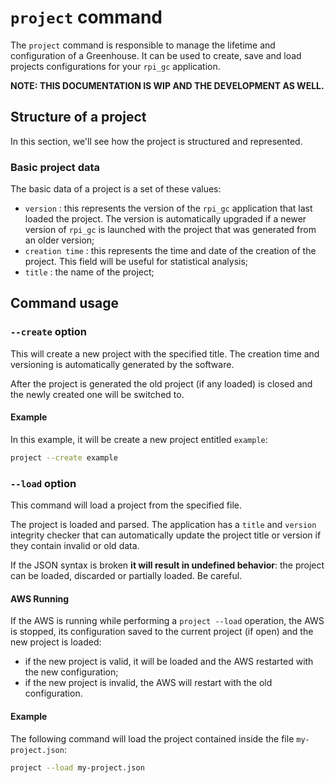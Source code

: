 # `project` command

The `project` command is responsible to manage the lifetime and configuration of a Greenhouse. It can be used to create, save and load projects configurations for your `rpi_gc` application.

**NOTE: THIS DOCUMENTATION IS WIP AND THE DEVELOPMENT AS WELL.**

## Structure of a project

In this section, we'll see how the project is structured and represented.

### Basic project data

The basic data of a project is a set of these values:

- `version` : this represents the version of the `rpi_gc` application that last loaded the project. The version is automatically upgraded if a newer version of `rpi_gc` is launched with the project that was generated from an older version;
- `creation time` : this represents the time and date of the creation of the project. This field will be useful for statistical analysis;
- `title` : the name of the project;

## Command usage

### `--create` option

This will create a new project with the specified title. The creation time and versioning is automatically generated by the software.

After the project is generated the old project (if any loaded) is closed and the newly created one will be switched to.

#### Example

In this example, it will be create a new project entitled `example`:

```bash
project --create example
```

### `--load` option

This command will load a project from the specified file.

The project is loaded and parsed. The application has a `title` and `version` integrity checker that can automatically update the project title or version if they contain invalid or old data.

If the JSON syntax is broken **it will result in undefined behavior**: the project can be loaded, discarded or partially loaded. Be careful.

#### AWS Running

If the AWS is running while performing a `project --load` operation, the AWS is stopped, its configuration saved to the current project (if open) and the new project is loaded:

- if the new project is valid, it will be loaded and the AWS restarted with the new configuration;
- if the new project is invalid, the AWS will restart with the old configuration.

#### Example

The following command will load the project contained inside the file `my-project.json`:

```bash
project --load my-project.json
```

